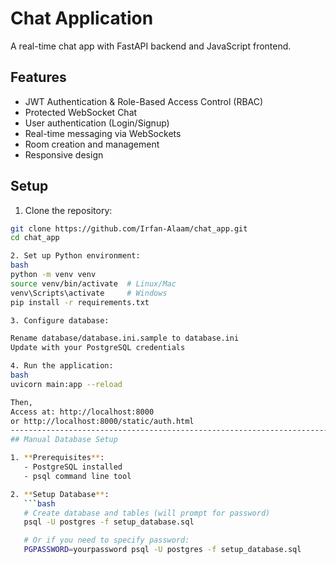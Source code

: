 # Chat Application

A real-time chat app with FastAPI backend and  JavaScript frontend.

## Features
- JWT Authentication & Role-Based Access Control (RBAC) 
- Protected WebSocket Chat
- User authentication (Login/Signup)
- Real-time messaging via WebSockets
- Room creation and management
- Responsive design

## Setup

1. Clone the repository:
```bash
git clone https://github.com/Irfan-Alaam/chat_app.git
cd chat_app

2. Set up Python environment:
bash
python -m venv venv
source venv/bin/activate  # Linux/Mac
venv\Scripts\activate     # Windows
pip install -r requirements.txt

3. Configure database:

Rename database/database.ini.sample to database.ini
Update with your PostgreSQL credentials

4. Run the application:
bash
uvicorn main:app --reload

Then,
Access at: http://localhost:8000
or http://localhost:8000/static/auth.html
------------------------------------------------------------------------------------------------------------------------------------------------
## Manual Database Setup

1. **Prerequisites**:
   - PostgreSQL installed
   - psql command line tool

2. **Setup Database**:
   ```bash
   # Create database and tables (will prompt for password)
   psql -U postgres -f setup_database.sql

   # Or if you need to specify password:
   PGPASSWORD=yourpassword psql -U postgres -f setup_database.sql
